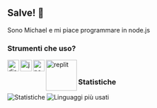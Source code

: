 ## Salve! 👋

Sono Michael e mi piace programmare in node.js

### Strumenti che uso?


<img align="left" alt="discord.js" width="26px" src="https://i.imgur.com/SI1DZf3.png" />
<img align="left" alt="js" width="26px" src="https://i.imgur.com/3u1wzwE.png" />
<img align="left" alt="node.js" width="26px" src="https://i.imgur.com/tYLFZBh.png" />
<img align="left" alt="replit" width="70px" src="https://cdn.freebiesupply.com/logos/large/2x/replit-logo-png-transparent.png" />
<br>


### Statistiche

![Statistiche](https://github-readme-stats.vercel.app/api?username=Michael-DFCG&show_icons=true&theme=gruvbox)
<img alt="Linguaggi più usati" src="https://github-readme-stats.vercel.app/api/top-langs/?username=Michael-DFCG&theme=radical&langs_count=8&layout=compact"/>
 
